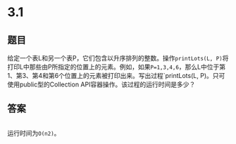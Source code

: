 # 3.1

## 题目

给定一个表L和另一个表P，它们包含以升序排列的整数。操作`printLots(L, P)`将打印L中那些由P所指定的位置上的元素。例如，如果`P=1,3,4,6`，那么L中位于第1、第3、第4和第6个位置上的元素被打印出来。写出过程`printLots(L, P)。只可使用public型的Collection API容器操作。该过程的运行时间是多少？

## 答案

```java

```

运行时间为`O(n2)`。

